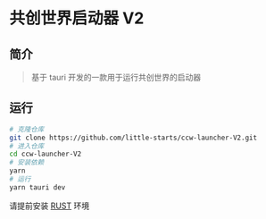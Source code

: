 # 共创世界启动器 V2

## 简介
> 基于 tauri 开发的一款用于运行共创世界的启动器

## 运行
```bash
# 克隆仓库
git clone https://github.com/little-starts/ccw-launcher-V2.git
# 进入仓库
cd ccw-launcher-V2
# 安装依赖
yarn
# 运行
yarn tauri dev
```
请提前安装 [RUST](https://www.rust-lang.org/tools/install) 环境